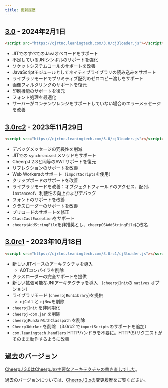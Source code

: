 ```yaml
---
title: 更新履歴
---
```


## [3.0](/blog/cheerpj-3.0) - 2024年2月1日

```html
<script src="https://cjrtnc.leaningtech.com/3.0/cj3loader.js"></script>
```

- JITでのすべてのJavaオペコードをサポート
- 不足しているJNIシンボルのサポートを強化
- ソケットシステムコールのサポートを改善
- JavaScriptモジュールとしてネイティブライブラリの読み込みをサポート
- ライブラリモードでプリミティブ配列のゼロコピー渡しをサポート
- 画像フィルタリングのサポートを復元
- 印刷機能のサポートを復元
- フォント処理を最適化
- サーバーがコンテンツレンジをサポートしていない場合のエラーメッセージを改善

## [3.0rc2](/blog/cheerpj-30rc2) - 2023年11月29日

```html
<script src="https://cjrtnc.leaningtech.com/3.0/cj3loader.js"></script>
```

- デバッグメッセージの冗長性を削減
- JITでの `synchronised` メソッドをサポート
- CheerpJ 2.3と同等のAWTサポートを復元
- リフレクションのサポートを改善
- Web Workersのサポート（`importScripts`を使用）
- クリップボードのサポートを改善
- ライブラリモードを改善：オブジェクトフィールドのアクセス、配列、`instanceof`、利便性の向上およびデバッグ
- フォントのサポートを改善
- クラスローダーのサポートを改善
- プリロードのサポートを修正
- `ClassCastException`をサポート
- `cheerpjAddStringFile`を非推奨とし、`cheerpOSAddStringFile`に改名

## [3.0rc1](/blog/cheerpj-30rc1) - 2023年10月18日

```html
<script src="https://cjrtnc.leaningtech.com/3.0rc1/cj3loader.js"></script>
```

- 新しいJITベースのアーキテクチャを導入
  - AOTコンパイラを削除
- クラスローダーの完全サポートを提供
- 新しい拡張可能なJNIアーキテクチャを導入 （`cheerpjInit`の `natives` オプション）
- ライブラリモード (`cheerpjRunLibrary`)を提供
  - `cjCall` と `cjNew`を削除
- `cheerpjInit` を非同期化
- `cheerpj-dom.jar` を削除
- `cheerpjRunJarWithClasspath` を削除
- `CheerpJWorker` を削除 （3.0rc2 で`importScripts`のサポートを追加）
- `com.leaningtech.handlers` HTTPハンドラを不要に。HTTP(S)リクエストがそのまま動作するように改善

## 過去のバージョン

[CheerpJ 3.0はCheerpJの主要なアーキテクチャの書き直しでした](/blog/cheerpj-3-deep-dive)。

過去のバージョンについては、[CheerpJ 2.xの変更履歴](/cheerpj2/changelog)をご覧ください。
